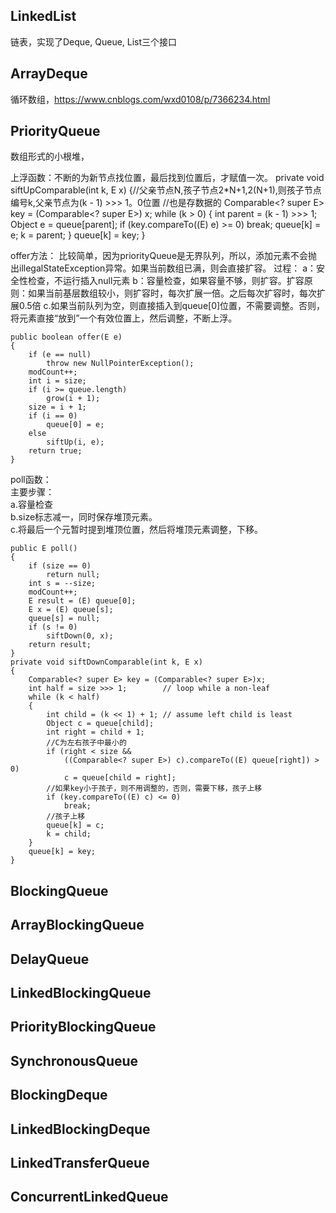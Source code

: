 ## LinkedList ##
链表，实现了Deque, Queue, List三个接口  
## ArrayDeque ##
循环数组，https://www.cnblogs.com/wxd0108/p/7366234.html
## PriorityQueue ##  
数组形式的小根堆，

上浮函数：不断的为新节点找位置，最后找到位置后，才赋值一次。
 private void siftUpComparable(int k, E x) 
{//父亲节点N,孩子节点2*N+1,2(N+1),则孩子节点编号k,父亲节点为(k - 1) >>> 1。0位置
//也是存数据的
    Comparable<? super E> key = (Comparable<? super E>) x;
    while (k > 0) {
        int parent = (k - 1) >>> 1;
        Object e = queue[parent];
        if (key.compareTo((E) e) >= 0)
            break;
        queue[k] = e;
        k = parent;
    }
    queue[k] = key;
}

offer方法： 
比较简单，因为priorityQueue是无界队列，所以，添加元素不会抛出illegalStateException异常。如果当前数组已满，则会直接扩容。 
过程： 
a：安全性检查，不运行插入null元素 
b：容量检查，如果容量不够，则扩容。扩容原则：如果当前基层数组较小，则扩容时，每次扩展一倍。之后每次扩容时，每次扩展0.5倍 
c.如果当前队列为空，则直接插入到queue[0]位置，不需要调整。否则，将元素直接“放到”一个有效位置上，然后调整，不断上浮。
 
    public boolean offer(E e) 
    {
        if (e == null)
            throw new NullPointerException();
        modCount++;
        int i = size;
        if (i >= queue.length)
            grow(i + 1);
        size = i + 1;
        if (i == 0)
            queue[0] = e;
        else
            siftUp(i, e);
        return true;
    }

poll函数：   
主要步骤：   
a.容量检查   
b.size标志减一，同时保存堆顶元素。   
c.将最后一个元暂时提到堆顶位置，然后将堆顶元素调整，下移。  
    
    public E poll() 
    {
        if (size == 0)
            return null;
        int s = --size;
        modCount++;
        E result = (E) queue[0];
        E x = (E) queue[s];
        queue[s] = null;
        if (s != 0)
            siftDown(0, x);
        return result;
    }
    private void siftDownComparable(int k, E x) 
    {
        Comparable<? super E> key = (Comparable<? super E>)x;
        int half = size >>> 1;        // loop while a non-leaf
        while (k < half) 
        {
            int child = (k << 1) + 1; // assume left child is least
            Object c = queue[child];
            int right = child + 1;
            //C为左右孩子中最小的
            if (right < size &&
                ((Comparable<? super E>) c).compareTo((E) queue[right]) > 0)
                c = queue[child = right];
            //如果key小于孩子，则不用调整的，否则，需要下移，孩子上移
            if (key.compareTo((E) c) <= 0)
                break;
            //孩子上移
            queue[k] = c;
            k = child;
        }
        queue[k] = key;
    }

## BlockingQueue ##
## ArrayBlockingQueue ##
## DelayQueue ##  
## LinkedBlockingQueue ##
## PriorityBlockingQueue ##
## SynchronousQueue ##
## BlockingDeque ##
## LinkedBlockingDeque ##
## LinkedTransferQueue ##
## ConcurrentLinkedQueue ##
